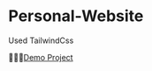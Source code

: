 # Personal-Website
Used TailwindCss

👩‍💻😎[Demo Project](https://fatememohamadian.github.io/Personal-Website/)
